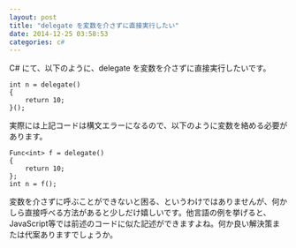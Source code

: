 ```yaml
---
layout: post
title: "delegate を変数を介さずに直接実行したい"
date: 2014-12-25 03:58:53
categories: c#
---
```

<p>C# にて、以下のように、delegate を変数を介さずに直接実行したいです。</p>

<pre><code>int n = delegate()
{
    return 10;
}();
</code></pre>

<p>実際には上記コードは構文エラーになるので、以下のように変数を絡める必要があります。</p>

<pre><code>Func&lt;int&gt; f = delegate()
{
    return 10;
};
int n = f();
</code></pre>

<p>変数を介さずに呼ぶことができないと困る、というわけではありませんが、何かしら直接呼べる方法があると少しだけ嬉しいです。他言語の例を挙げると、JavaScript等では前述のコードに似た記述ができますよね。何か良い解決策または代案ありますでしょうか。</p>
